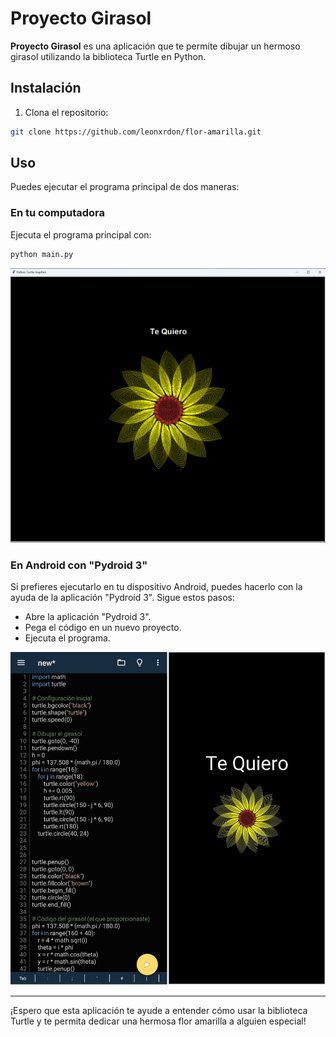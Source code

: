 # Proyecto Girasol

**Proyecto Girasol** es una aplicación que te permite dibujar un hermoso girasol utilizando la biblioteca Turtle en Python.

## Instalación

1. Clona el repositorio:

```bash
git clone https://github.com/leonxrdon/flor-amarilla.git
```

## Uso
Puedes ejecutar el programa principal de dos maneras:

### En tu computadora
Ejecuta el programa principal con:
```bash
python main.py
```
![Girasol PC](include/girasol-pc.png)

### En Android con "Pydroid 3"
Si prefieres ejecutarlo en tu dispositivo Android, puedes hacerlo con la ayuda de la aplicación "Pydroid 3". Sigue estos pasos:

- Abre la aplicación "Pydroid 3".
- Pega el código en un nuevo proyecto.
- Ejecuta el programa.


![Girasol App](include/girasol-app.png)


---
¡Espero que esta aplicación te ayude a entender cómo usar la biblioteca Turtle y te permita dedicar una hermosa flor amarilla a alguien especial!